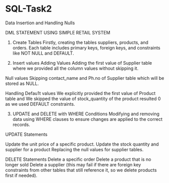 # SQL-Task2
Data Insertion and Handling Nulls

DML STATEMENT USING SIMPLE RETAIL SYSTEM
1. Create Tables
Firstly, creating the tables suppliers, products, and orders. Each table includes primary keys, foreign keys, and constraints like NOT NULL and DEFAULT.
 
2. Insert values 
Adding Values
Adding the first value of Supplier table where we provided all the column values without skipping it.

Null values
Skipping contact_name and Ph.no of Supplier table which will be stored as NULL.

Handling Defau1t values
We explicitly provided the first value of Product table and We skipped the value of stock_quantity of the product resulted 0 as we used DEFAULT constraints.

 
3. UPDATE and DELETE with WHERE Conditions
Modifying and removing data using WHERE clauses to ensure changes are applied to the correct records.

UPDATE Statements

Update the unit price of a specific product.
Update the stock quantity and supplier for a product
Replacing the null values for supplier tables.

DELETE Statements
Delete a specific order
Delete a product that is no longer sold
Delete a supplier (this may fail if there are foreign key constraints from other tables that still reference it, so we delete products first if needed).
